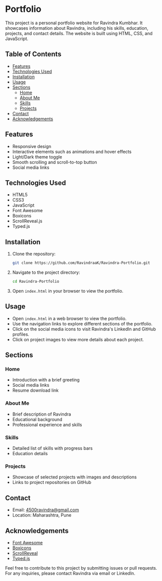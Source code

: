 # Portfolio

This project is a personal portfolio website for Ravindra Kumbhar. It showcases information about Ravindra, including his skills, education, projects, and contact details. The website is built using HTML, CSS, and JavaScript.

## Table of Contents
- [Features](#features)
- [Technologies Used](#technologies-used)
- [Installation](#installation)
- [Usage](#usage)
- [Sections](#sections)
  - [Home](#home)
  - [About Me](#about-me)
  - [Skills](#skills)
  - [Projects](#projects)
- [Contact](#contact)
- [Acknowledgements](#acknowledgements)

## Features
- Responsive design
- Interactive elements such as animations and hover effects
- Light/Dark theme toggle
- Smooth scrolling and scroll-to-top button
- Social media links

## Technologies Used
- HTML5
- CSS3
- JavaScript
- Font Awesome
- Boxicons
- ScrollReveal.js
- Typed.js

## Installation
1. Clone the repository:
    ```sh
    git clone https://github.com/RavindraaK/Ravindra-Portfolio.git
    ```
2. Navigate to the project directory:
    ```sh
    cd Ravindra-Portfolio
    ```
3. Open `index.html` in your browser to view the portfolio.

## Usage
- Open `index.html` in a web browser to view the portfolio.
- Use the navigation links to explore different sections of the portfolio.
- Click on the social media icons to visit Ravindra's LinkedIn and GitHub profiles.
- Click on project images to view more details about each project.

## Sections

### Home
- Introduction with a brief greeting
- Social media links
- Resume download link

### About Me
- Brief description of Ravindra
- Educational background
- Professional experience and skills

### Skills
- Detailed list of skills with progress bars
- Education details

### Projects
- Showcase of selected projects with images and descriptions
- Links to project repositories on GitHub

## Contact
- Email: [4500ravindra@gmail.com](mailto:4500ravindra@gmail.com)
- Location: Maharashtra, Pune

## Acknowledgements
- [Font Awesome](https://fontawesome.com/)
- [Boxicons](https://boxicons.com/)
- [ScrollReveal](https://scrollrevealjs.org/)
- [Typed.js](https://mattboldt.com/demos/typed-js/)

Feel free to contribute to this project by submitting issues or pull requests. For any inquiries, please contact Ravindra via email or LinkedIn.

